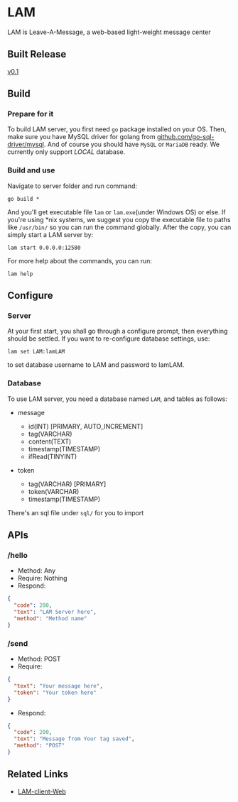 # LAM
LAM is Leave-A-Message, a web-based light-weight message center

## Built Release
[v0.1](https://github.com/JerryLiao26/LAM/releases/tag/v0.1)

## Build
### Prepare for it
To build LAM server, you first need ```go``` package installed on your OS. Then, make sure you have MySQL driver for golang from [github.com/go-sql-driver/mysql](https://github.com/go-sql-driver/mysql). And of course you should have ```MySQL``` or ```MariaDB``` ready. We currently only support *LOCAL* database.

### Build and use
Navigate to server folder and run command:
```
go build *
```
And you'll get executable file ```lam``` or ```lam.exe```(under Windows OS) or else. If you're using *nix systems, we suggest you copy the executable file to paths like ```/usr/bin/``` so you can run the command globally. After the copy, you can simply start a LAM server by:
```
lam start 0.0.0.0:12580
```
For more help about the commands, you can run:
```
lam help
```

## Configure
### Server
At your first start, you shall go through a configure prompt, then everything should be settled. If you want to re-configure database settings, use:
```
lam set LAM:lamLAM
```
to set database username to LAM and password to lamLAM.

### Database
To use LAM server, you need a database named ```LAM```, and tables as follows:
- message
  - id(INT) [PRIMARY, AUTO_INCREMENT]
  - tag(VARCHAR)
  - content(TEXT)
  - timestamp(TIMESTAMP)
  - ifRead(TINYINT)

- token
  - tag(VARCHAR) [PRIMARY]
  - token(VARCHAR)
  - timestamp(TIMESTAMP)

There's an sql file under ```sql/``` for you to import

## APIs
### /hello
- Method: Any
- Require: Nothing
- Respond:
```json
{
  "code": 200,
  "text": "LAM Server here",
  "method": "Method name"
}
```

### /send
- Method: POST
- Require:
```json
{
  "text": "Your message here",
  "token": "Your token here"
}
```
- Respond:
```json
{
  "code": 200,
  "text": "Message from Your tag saved",
  "method": "POST"
}
```

## Related Links
- [LAM-client-Web](https://github.com/JerryLiao26/LAM-client-Web)
